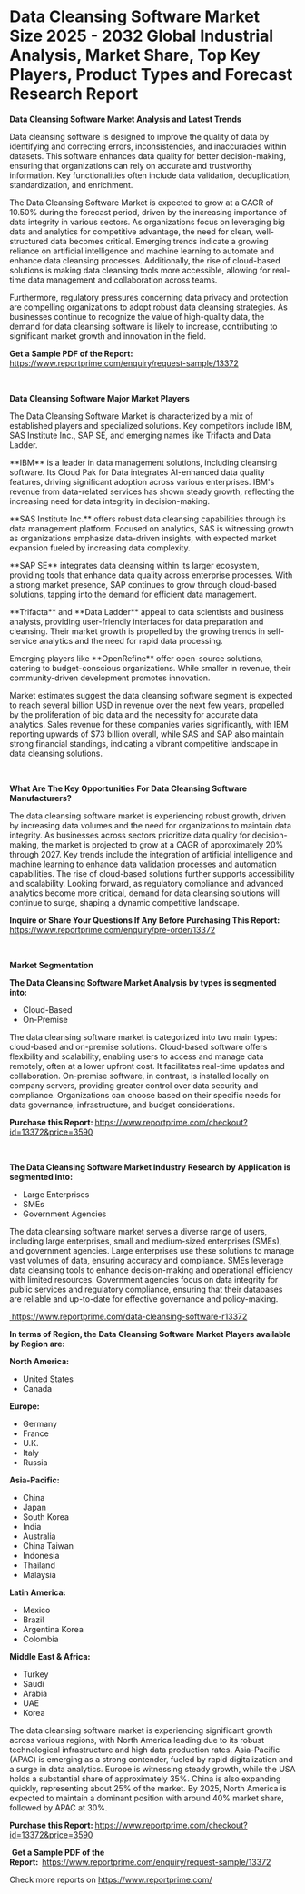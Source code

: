 <p><h1>Data Cleansing Software Market Size 2025 - 2032 Global Industrial Analysis, Market Share, Top Key Players, Product Types and Forecast Research Report</h1></p><p><strong>Data Cleansing Software Market Analysis and Latest Trends</strong></p>
<p><p>Data cleansing software is designed to improve the quality of data by identifying and correcting errors, inconsistencies, and inaccuracies within datasets. This software enhances data quality for better decision-making, ensuring that organizations can rely on accurate and trustworthy information. Key functionalities often include data validation, deduplication, standardization, and enrichment.</p><p>The Data Cleansing Software Market is expected to grow at a CAGR of 10.50% during the forecast period, driven by the increasing importance of data integrity in various sectors. As organizations focus on leveraging big data and analytics for competitive advantage, the need for clean, well-structured data becomes critical. Emerging trends indicate a growing reliance on artificial intelligence and machine learning to automate and enhance data cleansing processes. Additionally, the rise of cloud-based solutions is making data cleansing tools more accessible, allowing for real-time data management and collaboration across teams. </p><p>Furthermore, regulatory pressures concerning data privacy and protection are compelling organizations to adopt robust data cleansing strategies. As businesses continue to recognize the value of high-quality data, the demand for data cleansing software is likely to increase, contributing to significant market growth and innovation in the field.</p></p>
<p><strong>Get a Sample PDF of the Report:&nbsp;</strong> <a href="https://www.reportprime.com/enquiry/request-sample/13372?utm_campaign=2193&utm_medium=2&utm_source=Github&utm_content=ia&utm_term=20032025&utm_id=data-cleansing-software">https://www.reportprime.com/enquiry/request-sample/13372</a></p>
<p>&nbsp;</p>
<p><strong>Data Cleansing Software Major Market Players</strong></p>
<p><p>The Data Cleansing Software Market is characterized by a mix of established players and specialized solutions. Key competitors include IBM, SAS Institute Inc., SAP SE, and emerging names like Trifacta and Data Ladder.</p><p>**IBM** is a leader in data management solutions, including cleansing software. Its Cloud Pak for Data integrates AI-enhanced data quality features, driving significant adoption across various enterprises. IBM's revenue from data-related services has shown steady growth, reflecting the increasing need for data integrity in decision-making.</p><p>**SAS Institute Inc.** offers robust data cleansing capabilities through its data management platform. Focused on analytics, SAS is witnessing growth as organizations emphasize data-driven insights, with expected market expansion fueled by increasing data complexity.</p><p>**SAP SE** integrates data cleansing within its larger ecosystem, providing tools that enhance data quality across enterprise processes. With a strong market presence, SAP continues to grow through cloud-based solutions, tapping into the demand for efficient data management.</p><p>**Trifacta** and **Data Ladder** appeal to data scientists and business analysts, providing user-friendly interfaces for data preparation and cleansing. Their market growth is propelled by the growing trends in self-service analytics and the need for rapid data processing.</p><p>Emerging players like **OpenRefine** offer open-source solutions, catering to budget-conscious organizations. While smaller in revenue, their community-driven development promotes innovation.</p><p>Market estimates suggest the data cleansing software segment is expected to reach several billion USD in revenue over the next few years, propelled by the proliferation of big data and the necessity for accurate data analytics. Sales revenue for these companies varies significantly, with IBM reporting upwards of $73 billion overall, while SAS and SAP also maintain strong financial standings, indicating a vibrant competitive landscape in data cleansing solutions.</p></p>
<p>&nbsp;</p>
<p><strong>What Are The Key Opportunities For Data Cleansing Software Manufacturers?</strong></p>
<p><p>The data cleansing software market is experiencing robust growth, driven by increasing data volumes and the need for organizations to maintain data integrity. As businesses across sectors prioritize data quality for decision-making, the market is projected to grow at a CAGR of approximately 20% through 2027. Key trends include the integration of artificial intelligence and machine learning to enhance data validation processes and automation capabilities. The rise of cloud-based solutions further supports accessibility and scalability. Looking forward, as regulatory compliance and advanced analytics become more critical, demand for data cleansing solutions will continue to surge, shaping a dynamic competitive landscape.</p></p>
<p><strong>Inquire or Share Your Questions If Any Before Purchasing This Report:</strong> <a href="https://www.reportprime.com/enquiry/pre-order/13372?utm_campaign=2193&utm_medium=2&utm_source=Github&utm_content=ia&utm_term=20032025&utm_id=data-cleansing-software">https://www.reportprime.com/enquiry/pre-order/13372</a></p>
<p>&nbsp;</p>
<p><strong>Market Segmentation</strong></p>
<p><strong>The Data Cleansing Software Market Analysis by types is segmented into:</strong></p>
<p><ul><li>Cloud-Based</li><li>On-Premise</li></ul></p>
<p><p>The data cleansing software market is categorized into two main types: cloud-based and on-premise solutions. Cloud-based software offers flexibility and scalability, enabling users to access and manage data remotely, often at a lower upfront cost. It facilitates real-time updates and collaboration. On-premise software, in contrast, is installed locally on company servers, providing greater control over data security and compliance. Organizations can choose based on their specific needs for data governance, infrastructure, and budget considerations.</p></p>
<p><strong>Purchase this Report:&nbsp;</strong><a href="https://www.reportprime.com/checkout?id=13372&price=3590&utm_campaign=2193&utm_medium=2&utm_source=Github&utm_content=ia&utm_term=20032025&utm_id=data-cleansing-software">https://www.reportprime.com/checkout?id=13372&price=3590</a></p>
<p>&nbsp;</p>
<p><strong>The Data Cleansing Software Market Industry Research by Application is segmented into:</strong></p>
<p><ul><li>Large Enterprises</li><li>SMEs</li><li>Government Agencies</li></ul></p>
<p><p>The data cleansing software market serves a diverse range of users, including large enterprises, small and medium-sized enterprises (SMEs), and government agencies. Large enterprises use these solutions to manage vast volumes of data, ensuring accuracy and compliance. SMEs leverage data cleansing tools to enhance decision-making and operational efficiency with limited resources. Government agencies focus on data integrity for public services and regulatory compliance, ensuring that their databases are reliable and up-to-date for effective governance and policy-making.</p></p>
<p><a href="https://www.reportprime.com/data-cleansing-software-r13372?utm_campaign=2193&utm_medium=2&utm_source=Github&utm_content=ia&utm_term=20032025&utm_id=data-cleansing-software">&nbsp;https://www.reportprime.com/data-cleansing-software-r13372</a></p>
<p><strong>In terms of Region, the Data Cleansing Software Market Players available by Region are:</strong></p>
<p>
    <p> <strong> North America: </strong>
        <ul>
            <li>United States</li>
            <li>Canada</li>
        </ul>
        </p> 
    <p> <strong> Europe: </strong>
        <ul>
            <li>Germany</li>
            <li>France</li>
            <li>U.K.</li>
            <li>Italy</li>
            <li>Russia</li>
        </ul>
        </p> 
    <p> <strong> Asia-Pacific: </strong>
        <ul>
            <li>China</li>
            <li>Japan</li>
            <li>South Korea</li>
            <li>India</li>
            <li>Australia</li>
            <li>China Taiwan</li>
            <li>Indonesia</li>
            <li>Thailand</li>
            <li>Malaysia</li>
        </ul>
        </p> 
    <p> <strong> Latin America: </strong>
        <ul>
            <li>Mexico</li>
            <li>Brazil</li>
            <li>Argentina Korea</li>
            <li>Colombia</li>
        </ul>
        </p> 
    <p> <strong> Middle East & Africa: </strong>
        <ul>
            <li>Turkey</li>
            <li>Saudi</li>
            <li>Arabia</li>
            <li>UAE</li>
            <li>Korea</li>
        </ul>
    </p>
    </p>
<p><p>The data cleansing software market is experiencing significant growth across various regions, with North America leading due to its robust technological infrastructure and high data production rates. Asia-Pacific (APAC) is emerging as a strong contender, fueled by rapid digitalization and a surge in data analytics. Europe is witnessing steady growth, while the USA holds a substantial share of approximately 35%. China is also expanding quickly, representing about 25% of the market. By 2025, North America is expected to maintain a dominant position with around 40% market share, followed by APAC at 30%.</p></p>
<p><strong>Purchase this Report: </strong><a href="https://www.reportprime.com/checkout?id=13372&price=3590&utm_campaign=2193&utm_medium=2&utm_source=Github&utm_content=ia&utm_term=20032025&utm_id=data-cleansing-software">https://www.reportprime.com/checkout?id=13372&price=3590</a></p>
<p>&nbsp;<strong>Get a Sample PDF of the Report:&nbsp;&nbsp;</strong><a href="https://www.reportprime.com/enquiry/request-sample/13372?utm_campaign=2193&utm_medium=2&utm_source=Github&utm_content=ia&utm_term=20032025&utm_id=data-cleansing-software">https://www.reportprime.com/enquiry/request-sample/13372</a></p>
<p><strong></strong></p>
<p>Check more reports on <a href="https://www.reportprime.com/?utm_campaign=2193&utm_medium=2&utm_source=Github&utm_content=ia&utm_term=20032025&utm_id=data-cleansing-software">https://www.reportprime.com/</a></p>